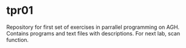 # tpr01
Repository for first set of exercises in parrallel programming on AGH. Contains programs and text files with descriptions. 
For next lab, scan function.
